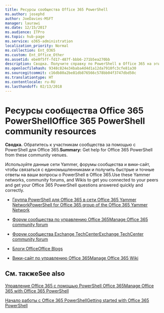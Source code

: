 ```yaml
---
title: Ресурсы сообщества Office 365 PowerShell
ms.author: josephd
author: JoeDavies-MSFT
manager: laurawi
ms.date: 12/15/2017
ms.audience: ITPro
ms.topic: hub-page
ms.service: o365-administration
localization_priority: Normal
ms.collection: Ent_O365
ms.custom: Ent_Office_Other
ms.assetid: ebe0f5ff-fd17-487f-bbb6-271b5ea270bb
description: Сводка. Получите справку по PowerShell в Office 365 на этих площадках сообщества.
ms.openlocfilehash: 9348c824e34baba4d4d1a12da7910fc3cfe81a30
ms.sourcegitcommit: c16db80a2be81db876566c578bb04f3747dbd50c
ms.translationtype: HT
ms.contentlocale: ru-RU
ms.lasthandoff: 02/13/2018
---
```

# <a name="office-365-powershell-community-resources"></a><span data-ttu-id="1393d-103">Ресурсы сообщества Office 365 PowerShell</span><span class="sxs-lookup"><span data-stu-id="1393d-103">Office 365 PowerShell community resources</span></span>

 <span data-ttu-id="1393d-104">**Сводка.** Обратитесь к участникам сообщества за помощью с PowerShell для Office 365.</span><span class="sxs-lookup"><span data-stu-id="1393d-104">**Summary:** Get help for Office 365 PowerShell from these community venues.</span></span>
  
<span data-ttu-id="1393d-105">Используйте данные сети Yammer, форумы сообщества и вики-сайт, чтобы связаться с единомышленниками и получить быстрые и точные ответы на ваши вопросы о PowerShell в Office 365.</span><span class="sxs-lookup"><span data-stu-id="1393d-105">Use these Yammer networks, community forums, and Wikis to get you connected to your peers and get your Office 365 PowerShell questions answered quickly and correctly.</span></span> 
  
- [<span data-ttu-id="1393d-106">Группа PowerShell для Office 365 в сети Office 365 Yammer Network</span><span class="sxs-lookup"><span data-stu-id="1393d-106">PowerShell for Office 365 group of the Office 365 Yammer Network</span></span>](https://www.yammer.com/itpronetwork/#/threads/inGroup?type=in_group&amp;feedId=4632269)
    
- [<span data-ttu-id="1393d-107">Форум сообщества по управлению Office 365</span><span class="sxs-lookup"><span data-stu-id="1393d-107">Manage Office 365 community forum</span></span>](https://community.office365.com/ru-RU/f/148.aspx)
    
- [<span data-ttu-id="1393d-108">Форум сообщества Exchange TechCenter</span><span class="sxs-lookup"><span data-stu-id="1393d-108">Exchange TechCenter community forum</span></span>](https://social.technet.microsoft.com/Forums/exchange/en-US/home?forum=exchangesvrgeneral)
    
- [<span data-ttu-id="1393d-109">Блоги Office</span><span class="sxs-lookup"><span data-stu-id="1393d-109">Office Blogs</span></span>](https://blogs.office.com/)
    
- [<span data-ttu-id="1393d-110">Вики-сайт по управлению Office 365</span><span class="sxs-lookup"><span data-stu-id="1393d-110">Manage Office 365 Wiki</span></span>](https://community.office365.com/ru-RU/w/manage/default.aspx)
    
## <a name="see-also"></a><span data-ttu-id="1393d-111">См. также</span><span class="sxs-lookup"><span data-stu-id="1393d-111">See also</span></span>

#### 

[<span data-ttu-id="1393d-112">Управление Office 365 с помощью PowerShell Office 365</span><span class="sxs-lookup"><span data-stu-id="1393d-112">Manage Office 365 with Office 365 PowerShell</span></span>](manage-office-365-with-office-365-powershell.md)
  
[<span data-ttu-id="1393d-113">Начало работы с Office 365 PowerShell</span><span class="sxs-lookup"><span data-stu-id="1393d-113">Getting started with Office 365 PowerShell</span></span>](getting-started-with-office-365-powershell.md)

